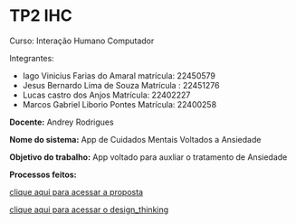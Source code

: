 # TP2 IHC
Curso: Interação Humano Computador

Integrantes:
* Iago Vinicius Farias do Amaral matrícula: 22450579
* Jesus Bernardo Lima de Souza Matrícula : 22451276
* Lucas castro dos Anjos Matrícula: 22402227
* Marcos Gabriel Liborio Pontes Matrícula: 22400258

**Docente:** Andrey Rodrigues

**Nome do sistema:** App de Cuidados Mentais Voltados a Ansiedade

**Objetivo do trabalho:** App voltado para auxliar o tratamento de Ansiedade

**Processos feitos:**

[clique aqui para acessar a proposta](https://github.com/Ghostdoce/IHC2/tree/main/docs/1.%20Proposta)


[clique aqui para acessar o design_thinking](https://github.com/Ghostdoce/IHC2/tree/main/docs/2.%20Design_Thinking)
